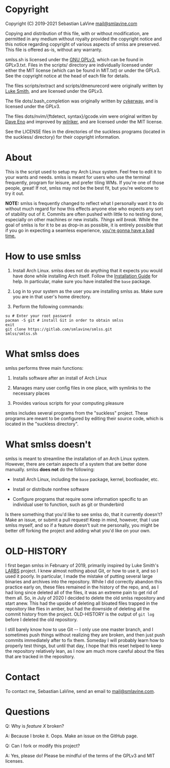 # Copyright

Copyright (C) 2019-2021 Sebastian LaVine <mail@smlavine.com>

Copying and distribution of this file, with or without modification,
are permitted in any medium without royalty provided the copyright
notice and this notice regarding copyright of various aspects of smlss are
preserved. This file is offered as-is, without any warranty.

smlss.sh is licensed under the
[GNU GPLv3](https://www.gnu.org/licenses/gpl-3.0.html), which can be found in
GPLv3.txt.  Files in the scripts/ directory are individually licensed under
either the MIT license (which can be found in MIT.txt) or under the GPLv3.
See the copyright notice at the head of each file for details.

The files scripts/extract and scripts/dmenurecord were originally written by
[Luke Smith](lukesmith.xyz), and are licensed under the GPLv3.

The file dots/.bash\_completion was originally written by
[cykerway](https://github.com/cykerway), and is licensed under the GPLv3.

The files dots/nvim/{ftdetect, syntax}/gcode.vim were original written by
[Dave Eno](https://www.vim.org/scripts/script.php?script_id=4910) and
improved by [wilriker](https://github.com/wilriker/gcode.vim), and are licensed
under the MIT license.

See the LICENSE files in the directories of the suckless programs (located in
the suckless/ directory) for their copyright information.

# About

This is the script used to setup my Arch Linux system. Feel free to edit
it to your wants and needs. smlss is meant for users who use the terminal
frequently, program for leisure, and prefer tiling WMs. If you're one of
those people, great! If not, smlss may not be the best fit, but you're welcome
to try it out.

**NOTE:** smlss is frequently changed to reflect what I personally want it to do
without much regard for how this effects anyone else who expects any sort of
stability out of it. Commits are often pushed with little to no testing done,
especially on other machines or new installs. *Things will break*. While the
goal of smlss is for it to be as drop-in as possible, it is entirely possible
that if you go in expecting a seamless experience,
[you're gonna have a bad time.](https://smlavine.com/images/sans.jpg)

# How to use smlss

1. Install Arch Linux. smlss does not do anything that it expects you would
have done while installing Arch itself. Follow the
[Installation Guide](https://wiki.archlinux.org/index.php/Installation_guide)
for help. In particular, make sure you have installed the ```base``` package.

2. Log in to your system as the user you are installing smlss as. Make sure you
are in that user's home directory.

3. Perform the following commands:
```
su # Enter your root password
pacman -S git # install Git in order to obtain smlss
exit
git clone https://gitlab.com/smlavine/smlss.git
smlss/smlss.sh
```


# What smlss does

smlss performs three main functions:

1. Installs software after an install of Arch Linux

2. Manages many user config files in one place, with symlinks to the necessary
places

3. Provides various scripts for your computing pleasure

smlss includes several programs from the "suckless" project. These programs are
meant to be configured by editing their source code, which is located in the
"suckless directory".


# What smlss doesn't

smlss is meant to streamline the installation of an Arch Linux
system. However, there are certain aspects of a system that are better done
manually. smlss __does not__ do the following:

- Install Arch Linux, including the ```base``` package, kernel, bootloader, etc.

- Install or distribute nonfree software

- Configure programs that require some information specific to an individual
user to function, such as git or thunderbird

Is there something that you'd like to see smlss do, that it currently doesn't?
Make an issue, or submit a pull request! Keep in mind, however, that I use
smlss myself, and so if a feature doesn't suit me personally, you might be
better off forking the project and adding what you'd like on your own.


# OLD-HISTORY

I first began smlss in February of 2019, primarily inspired by Luke Smith's
[LARBS](https://larbs.xyz) project. I knew almost nothing about Git, or how to
use it, and so I used it poorly. In particular, I made the mistake of putting
several large binaries and archives into the repository. While I did correctly
abandon this practice early on, these files remained in the history of the repo,
and, as I had long since deleted all of the files, it was an extreme pain to get
rid of them all. So, in July of 2020 I decided to delete the old smlss
repository and start anew. This had the upside of deleting all bloated files
trapped in the repository like flies in amber, but had the downside of deleting
all the commit history from the project. OLD-HISTORY is the output of
```git log```
before I deleted the old repository.

I still barely know how to use Git -- I only use one master branch, and I
sometimes push things without realizing they are broken, and then just push
commits immediately after to fix them. Someday I will probably learn how to 
properly test things, but until that day, I hope that this reset helped to keep
the repository relatively lean, as I now am much more careful about the files
that are tracked in the repository.


# Contact

To contact me, Sebastian LaVine, send an email to <mail@smlavine.com>.


# Questions

Q: Why is _feature X_ broken?

A: Because I broke it. Oops. Make an issue on the GitHub page.


Q: Can I fork or modify this project?

A: Yes, please do! Please be mindful of the terms of the GPLv3 and MIT licenses.
